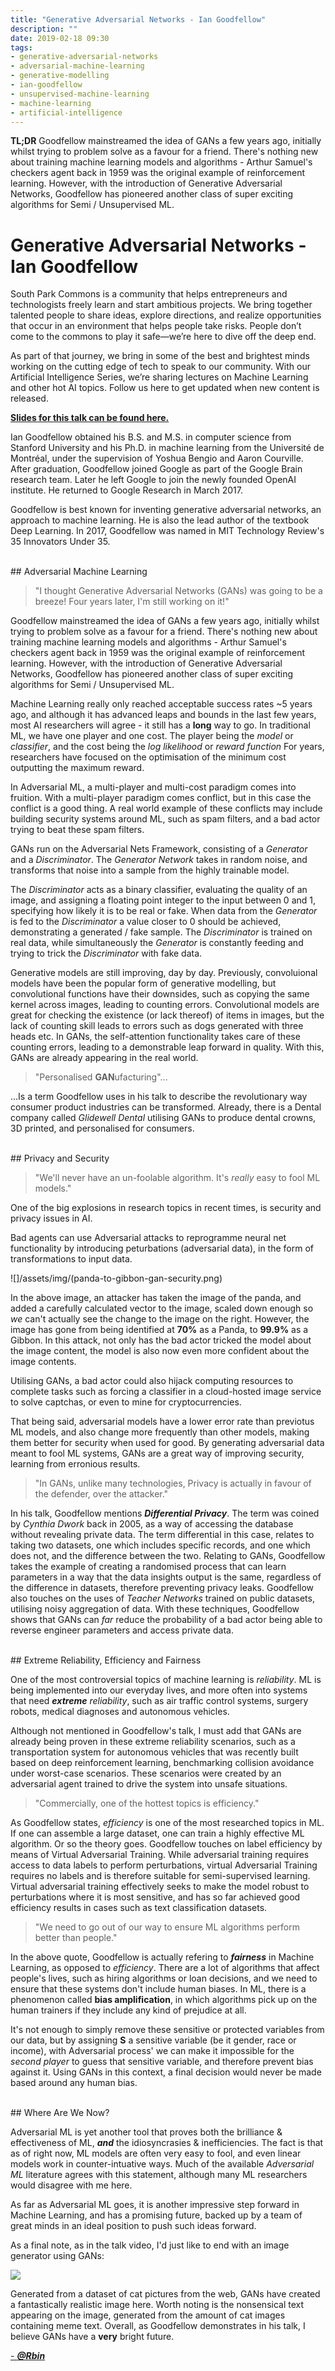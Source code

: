 ```yaml
---
title: "Generative Adversarial Networks - Ian Goodfellow"
description: ""
date: 2019-02-18 09:30
tags:
- generative-adversarial-networks
- adversarial-machine-learning
- generative-modelling
- ian-goodfellow
- unsupervised-machine-learning
- machine-learning
- artificial-intelligence
---
```


**TL;DR**  Goodfellow mainstreamed the idea of GANs a few years ago, initially whilst trying to problem solve as a favour for a friend.  There's nothing new about training machine learning models and algorithms - Arthur Samuel's checkers agent back in 1959 was the original example of reinforcement learning.  However, with the introduction of Generative Adversarial Networks, Goodfellow has pioneered another class of super exciting algorithms for Semi / Unsupervised ML.


Generative Adversarial Networks - Ian Goodfellow
==============================

South Park Commons is a community that helps entrepreneurs and technologists freely learn and start ambitious projects. We bring together talented people to share ideas, explore directions, and realize opportunities that occur in an environment that helps people take risks. People don’t come to the commons to play it safe—we’re here to dive off the deep end.

As part of that journey, we bring in some of the best and brightest minds working on the cutting edge of tech to speak to our community. With our Artificial Intelligence Series, we’re sharing lectures on Machine Learning and other hot AI topics. Follow us here to get updated when new content is released.


[**Slides for this talk can be found here.**](http://www.iangoodfellow.com/slides/2018-05-24.pdf)


Ian Goodfellow obtained his B.S. and M.S. in computer science from Stanford University and his Ph.D. in machine learning from the Université de Montréal, under the supervision of Yoshua Bengio and Aaron Courville. After graduation, Goodfellow joined Google as part of the Google Brain research team. Later he left Google to join the newly founded OpenAI institute. He returned to Google Research in March 2017.

Goodfellow is best known for inventing generative adversarial networks, an approach to machine learning. He is also the lead author of the textbook Deep Learning. In 2017, Goodfellow was named in MIT Technology Review's 35 Innovators Under 35.

<br/>
## Adversarial Machine Learning
<br/>

> "I thought Generative Adversarial Networks (GANs) was going to be a breeze!  Four years later, I'm still working on it!"

Goodfellow mainstreamed the idea of GANs a few years ago, initially whilst trying to problem solve as a favour for a friend.  There's nothing new about training machine learning models and algorithms - Arthur Samuel's checkers agent back in 1959 was the original example of reinforcement learning.  However, with the introduction of Generative Adversarial Networks, Goodfellow has pioneered another class of super exciting algorithms for Semi / Unsupervised ML.

Machine Learning really only reached acceptable success rates ~5 years ago, and although it has advanced leaps and bounds in the last few years, most AI researchers will agree - it still has a **long** way to go.  In traditional ML, we have one player and one cost.  The player being the *model* or *classifier*, and the cost being the *log likelihood* or *reward function*  For years, researchers have focused on the optimisation of the minimum cost outputting the maximum reward.

In Adversarial ML, a multi-player and multi-cost paradigm comes into fruition.  With a multi-player paradigm comes conflict, but in this case the conflict is a good thing.  A real world example of these conflicts may include building security systems around ML, such as spam filters, and a bad actor trying to beat these spam filters.

GANs run on the Adversarial Nets Framework, consisting of a *Generator* and a *Discriminator*.  The *Generator Network* takes in random noise, and transforms that noise into a sample from the highly trainable model.

The *Discriminator* acts as a binary classifier, evaluating the quality of an image, and assigning a floating point integer to the input between 0 and 1, specifying how likely it is to be real or fake.  When data from the *Generator* is fed to the *Discriminator* a value closer to 0 should be achieved, demonstrating a generated / fake sample.  The *Discriminator* is trained on real data, while simultaneously the *Generator* is constantly feeding and trying to trick the *Discriminator* with fake data.

Generative models are still improving, day by day.  Previously, convoluional models have been the popular form of generative modelling, but convolutional functions have their downsides, such as copying the same kernel across images, leading to counting errors.  Convolutional models are great for checking the existence (or lack thereof) of items in images, but the lack of counting skill leads to errors such as dogs generated with three heads etc.  In GANs, the self-attention functionality takes care of these counting errors, leading to a demonstrable leap forward in quality.  With this, GANs are already appearing in the real world.

> "Personalised **GAN**ufacturing"...

...Is a term Goodfellow uses in his talk to describe the revolutionary way consumer product industries can be transformed.  Already, there is a Dental company called *Glidewell Dental* utilising GANs to produce dental crowns, 3D printed, and personalised for consumers.

<br/>
## Privacy and Security
<br/>

> "We'll never have an un-foolable algorithm.  It's *really* easy to fool ML models."

One of the big explosions in research topics in recent times, is security and privacy issues in AI.

Bad agents can use Adversarial attacks to reprogramme neural net functionality by introducing peturbations (adversarial data), in the form of transformations to input data.

![]/assets/img/(panda-to-gibbon-gan-security.png)

In the above image, an attacker has taken the image of the panda, and added a carefully calculated vector to the image, scaled down enough so *we* can't actually see the change to the image on the right.  However, the image has gone from being identified at **70%** as a Panda, to **99.9%** as a Gibbon.  In this attack, not only has the bad actor tricked the model about the image content, the model is also now even more confident about the image contents.

Utilising GANs, a bad actor could also hijack computing resources to complete tasks such as forcing a classifier in a cloud-hosted image service to solve captchas, or even to mine for cryptocurrencies.

That being said, adversarial models have a lower error rate than previotus ML models, and also change more frequently than other models, making them better for security when used for good.  By generating adversarial data meant to fool ML systems, GANs are a great way of improving security, learning from erronious results.

> "In GANs, unlike many technologies, Privacy is actually in favour of the defender, over the attacker."

In his talk, Goodfellow mentions ***Differential Privacy***.  The term was coined by *Cynthia Dwork* back in 2005, as a way of accessing the database without revealing private data.  The term differential in this case, relates to taking two datasets, one which includes specific records, and one which does not, and the difference between the two.  Relating to GANs, Goodfellow takes the example of creating a randomised process that can learn parameters in a way that the data insights output is the same, regardless of the difference in datasets, therefore preventing privacy leaks.  Goodfellow also touches on the uses of *Teacher Networks* trained on public datasets, utilising noisy aggregation of data. With these techniques, Goodfellow shows that GANs can *far* reduce the probability of a bad actor being able to reverse engineer parameters and access private data.

<br/>
## Extreme Reliability, Efficiency and Fairness

One of the most controversial topics of machine learning is *reliability*.  ML is being implemented into our everyday lives, and more often into systems that need ***extreme** reliability*, such as air traffic control systems, surgery robots, medical diagnoses and autonomous vehicles.

Although not mentioned in Goodfellow's talk, I must add that GANs are already being proven in these extreme reliability scenarios, such as a transportation system for autonomous vehicles that was recently built based on deep reinforcement learning, benchmarking collision avoidance under worst-case scenarios.  These scenarios were created by an adversarial agent trained to drive the system into unsafe situations.

> "Commercially, one of the hottest topics is efficiency."

As Goodfellow states, *efficiency* is one of the most researched topics in ML.  If one can assemble a large dataset, one can train a highly effective ML algorithm.  Or so the theory goes.  Goodfellow touches on label efficiency by means of Virtual Adversarial Training.  While adversarial training requires access to data labels to perform perturbations, virtual Adversarial Training requires no labels and is therefore suitable for semi-supervised learning. Virtual adversarial training effectively seeks to make the model robust to perturbations where it is most sensitive, and has so far achieved good efficiency results in cases such as text classification datasets.

> "We need to go out of our way to ensure ML algorithms perform better than people."

In the above quote, Goodfellow is actually refering to ***fairness*** in Machine Learning, as opposed to *efficiency*.  There are a lot of algorithms that affect people's lives, such as hiring algorithms or loan decisions, and we need to ensure that these systems don't include human biases.  In ML, there is a phenomenon called **bias amplification**, in which algorithms pick up on the human trainers if they include any kind of prejudice at all.

It's not enough to simply remove these sensitive or protected variables from our data, but by assigning **S** a sensitive variable (be it gender, race or income), with Adversarial process' we can make it impossible for the *second player* to guess that sensitive variable, and therefore prevent bias against it.  Using GANs in this context, a final decision would never be made based around any human bias.


<br/>
## Where Are We Now?

Adversarial ML is yet another tool that proves both the brilliance &amp;  effectiveness of ML, ***and*** the idiosyncrasies &amp; inefficiencies. The fact is that as of right now, ML models are often very easy to fool, and even linear models work in counter-intuative ways.  Much of the available *Adversarial ML* literature agrees with this statement, although many ML researchers would disagree with me here.

As far as Adversarial ML goes, it is another impressive step forward in Machine Learning, and has a promising future, backed up by a team of great minds in an ideal position to push such ideas forward.

As a final note, as in the talk video, I'd just like to end with an image generator using GANs:

![](/assets/img/gan-cat.jpg)

Generated from a dataset of cat pictures from the web, GANs have created a fantastically realistic image here.  Worth noting is the nonsensical text appearing on the image, generated from the amount of cat images containing meme text.  Overall, as Goodfellow demonstrates in his talk, I believe GANs have a **very** bright future.

[ - ***@Rbin***](http://robin.percy.pw)
